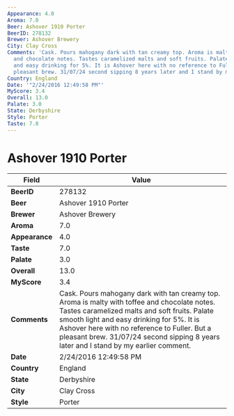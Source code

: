 ```yaml
---
Appearance: 4.0
Aroma: 7.0
Beer: Ashover 1910 Porter
BeerID: 278132
Brewer: Ashover Brewery
City: Clay Cross
Comments: 'Cask. Pours mahogany dark with tan creamy top. Aroma is malty with toffee
  and chocolate notes. Tastes caramelized malts and soft fruits. Palate smooth light
  and easy drinking for 5%. It is Ashover here with no reference to Fuller. But a
  pleasant brew. 31/07/24 second sipping 8 years later and I stand by my earlier comment. '
Country: England
Date: '"2/24/2016 12:49:58 PM"'
MyScore: 3.4
Overall: 13.0
Palate: 3.0
State: Derbyshire
Style: Porter
Taste: 7.0
---
```


# Ashover 1910 Porter

| Field         | Value |
|---------------|-------|
| **BeerID** | 278132 |
| **Beer** | Ashover 1910 Porter |
| **Brewer** | Ashover Brewery |
| **Aroma** | 7.0 |
| **Appearance** | 4.0 |
| **Taste** | 7.0 |
| **Palate** | 3.0 |
| **Overall** | 13.0 |
| **MyScore** | 3.4 |
| **Comments** | Cask. Pours mahogany dark with tan creamy top. Aroma is malty with toffee and chocolate notes. Tastes caramelized malts and soft fruits. Palate smooth light and easy drinking for 5%. It is Ashover here with no reference to Fuller. But a pleasant brew. 31/07/24 second sipping 8 years later and I stand by my earlier comment.  |
| **Date** | 2/24/2016 12:49:58 PM |
| **Country** | England |
| **State** | Derbyshire |
| **City** | Clay Cross |
| **Style** | Porter |
